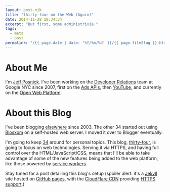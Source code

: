 ```yaml
---
layout: post.njk
title: "thirty-four on the Web (Again)"
date: 2014-11-28 10:34:34
excerpt: "But first, some administrivia."
tags:
  - meta
  - post
permalink: "/{{ page.date | date: '%Y/%m/%d' }}/{{ page.fileSlug }}.html"
---
```


# About Me
I'm [Jeff Posnick](https://twitter.com/jeffposnick).
I've been working on the [Developer Relations](https://developers.google.com/careers/) team at Google NYC since 2007, first on the [Ads APIs](https://developers.google.com/adwords/api/), then [YouTube](https://developers.google.com/youtube/), and currently on the [Open Web Platform](http://www.webplatform.org/).

# About this Blog
I've been blogging [elsewhere](http://thirtyfour.blogspot.com/) since 2003.
The other 34 started out using [Blosxom](http://en.wikipedia.org/wiki/Blosxom) on a self-hosted web server.
I moved it over to Blogger eventually.

I'm going to keep [34](http://thirtyfour.blogspot.com/) around for personal topics.
This blog, [thirty-four](https://jeffy.info/), is going to focus on web technologies.
Serving it via HTTPS, and having full control over the HTML/JavaScript/CSS, means that I'll be able to take advantage of some of the new features being added to the web platform, like those powered by [service workers](https://slightlyoff.github.io/ServiceWorker/spec/service_worker/index.html).

Stay tuned for a post detailing this blog's setup (spoiler alert: it's a [Jekyll](http://jekyllrb.com/) site hosted on [GitHub pages](https://help.github.com/categories/github-pages-basics/), with the [CloudFlare CDN](https://www.cloudflare.com/) providing [HTTPS support](http://blog.cloudflare.com/easiest-ssl-ever-now-included-automatically-w/).)
